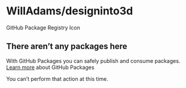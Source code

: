 # WillAdams/designinto3d

GitHub Package Registry Icon

## There aren’t any packages here

With GitHub Packages you can safely publish and consume packages.  
[Learn more](https://help.github.com/articles/about-github-package-registry/) about GitHub Packages

 You can’t perform that action at this time. 

